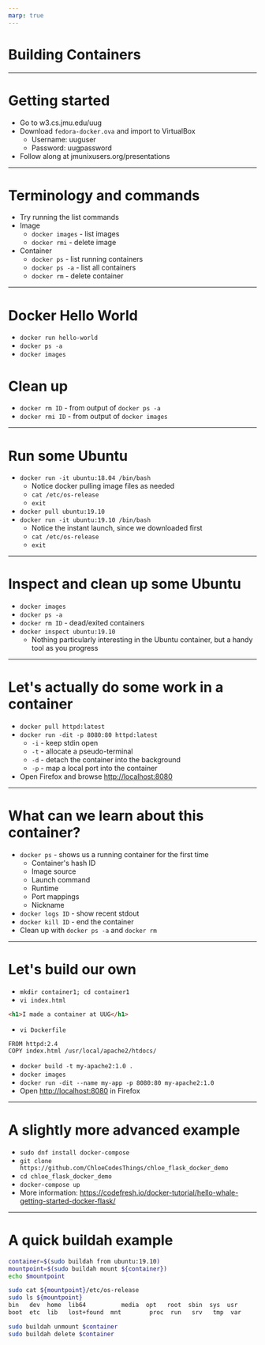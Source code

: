 ```yaml
---
marp: true
---
```

# Building Containers

---
# Getting started

- Go to w3.cs.jmu.edu/uug
- Download `fedora-docker.ova` and import to VirtualBox
  - Username: uuguser
  - Password: uugpassword
- Follow along at jmunixusers.org/presentations

---
# Terminology and commands

- Try running the list commands
- Image
  - `docker images` - list images
  - `docker rmi` - delete image
- Container
  - `docker ps` - list running containers
  - `docker ps -a` - list all containers
  - `docker rm` - delete container

---
# Docker Hello World

- `docker run hello-world`
- `docker ps -a`
- `docker images`

# Clean up

- `docker rm ID` - from output of `docker ps -a`
- `docker rmi ID` - from output of `docker images`

---
# Run some Ubuntu

- `docker run -it ubuntu:18.04 /bin/bash`
  - Notice docker pulling image files as needed
  - `cat /etc/os-release`
  - `exit`
- `docker pull ubuntu:19.10`
- `docker run -it ubuntu:19.10 /bin/bash`
  - Notice the instant launch, since we downloaded first
  - `cat /etc/os-release`
  - `exit`

---
# Inspect and clean up some Ubuntu

- `docker images`
- `docker ps -a`
- `docker rm ID` - dead/exited containers
- `docker inspect ubuntu:19.10`
  - Nothing particularly interesting in the Ubuntu container, but a handy tool as you progress

---
# Let's actually do some work in a container

- `docker pull httpd:latest`
- `docker run -dit -p 8080:80 httpd:latest`
  - `-i` - keep stdin open
  - `-t` - allocate a pseudo-terminal
  - `-d` - detach the container into the background
  - `-p` - map a local port into the container
- Open Firefox and browse <http://localhost:8080>

---
# What can we learn about this container?

- `docker ps` - shows us a running container for the first time
  - Container's hash ID
  - Image source
  - Launch command
  - Runtime
  - Port mappings
  - Nickname
- `docker logs ID` - show recent stdout
- `docker kill ID` - end the container
- Clean up with `docker ps -a` and `docker rm`

---
# Let's build our own

- `mkdir container1; cd container1`
- `vi index.html`

```html
<h1>I made a container at UUG</h1>
```

- `vi Dockerfile`

```dockerfil
FROM httpd:2.4
COPY index.html /usr/local/apache2/htdocs/
```

- `docker build -t my-apache2:1.0 .`
- `docker images`
- `docker run -dit --name my-app -p 8080:80 my-apache2:1.0`
- Open <http://localhost:8080> in Firefox

---
# A slightly more advanced example

- `sudo dnf install docker-compose`
- `git clone https://github.com/ChloeCodesThings/chloe_flask_docker_demo`
- `cd chloe_flask_docker_demo`
- `docker-compose up`
- More information: <https://codefresh.io/docker-tutorial/hello-whale-getting-started-docker-flask/>

---
# A quick buildah example

```bash
container=$(sudo buildah from ubuntu:19.10)
mountpoint=$(sudo buildah mount ${container})
echo $mountpoint

sudo cat ${mountpoint}/etc/os-release
sudo ls ${mountpoint}
bin   dev  home  lib64          media  opt   root  sbin  sys  usr
boot  etc  lib   lost+found  mnt        proc  run   srv   tmp  var
```

```bash
sudo buildah unmount $container
sudo buildah delete $container
```
